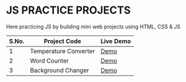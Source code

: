 # JS PRACTICE PROJECTS

Here practicing JS by building mini web projects using HTML, CSS & JS  

<table>
	<thead>
		<tr>
			<th>S.No.</th>
			<th>Project Code</th>
			<th>Live Demo</th>
		</tr>
	</thead>
	<tbody>
		<tr>
			<td>1</td>
			<td>Temperature Converter</td>
			<td><a href="https://devvanu.github.io/js-practice-projects/temperature-converter/index.html">Demo</a></td>
		</tr>
		<tr>
			<td>2</td>
			<td>Word Counter</td>
			<td><a href="https://devvanu.github.io/js-practice-projects/word-counter/index.html">Demo</a></td>
		</tr>
		<tr>
			<td>3</td>
			<td>Background Changer</td>
			<td><a href="https://devvanu.github.io/js-practice-projects/background-changer/index.html">Demo</a></td>
		</tr>
	</tbody>
</table>
